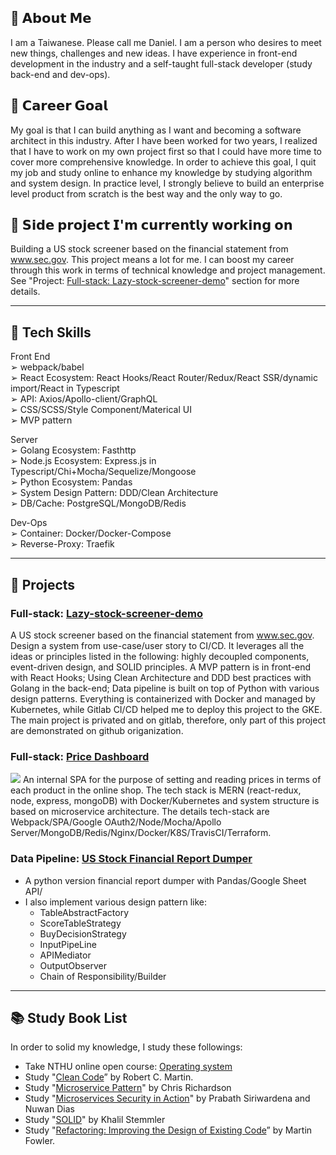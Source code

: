 ## 👋  𝗔𝗯𝗼𝘂𝘁 𝗠𝗲
I am a Taiwanese. Please call me Daniel.
I am a person who desires to meet new things, challenges and new ideas.
I have experience in front-end development in the industry and a self-taught full-stack developer (study back-end and dev-ops). 

## 🤟  𝗖𝗮𝗿𝗲𝗲𝗿 𝗚𝗼𝗮𝗹
My goal is that I can build anything as I want and becoming a software architect in this industry. After I have been worked for two years, I realized that I have to work on my own project first so that I could have more time to cover more comprehensive knowledge. In order to achieve this goal, I quit my job and study online to enhance my knowledge by studying algorithm and system design. In practice level, I strongly believe to build an enterprise level product from scratch is the best way and the only way to go.

## 🔭 𝗦𝗶𝗱𝗲 𝗽𝗿𝗼𝗷𝗲𝗰𝘁 𝗜'𝗺 𝗰𝘂𝗿𝗿𝗲𝗻𝘁𝗹𝘆 𝘄𝗼𝗿𝗸𝗶𝗻𝗴 𝗼𝗻
Building a US stock screener based on the financial statement from www.sec.gov. This project means a lot for me. I can boost my career through this work in terms of technical knowledge and project management. See "Project: [Full-stack: Lazy-stock-screener-demo](#Full-stack:-[Lazy-stock-screener-demo])" section for more details.

<!--
**DanielLin9406/DanielLin9406** is a ✨ _special_ ✨ repository because its `README.md` (this file) appears on your GitHub profile.

Here are some ideas to get you started:

- 🔭 I’m currently working on ...
- 🌱 I’m currently learning ...
- 👯 I’m looking to collaborate on ...
- 🤔 I’m looking for help with ...
- 💬 Ask me about ...
- 📫 How to reach me: ...
- 😄 Pronouns: ...
- ⚡ Fun fact: ...
-->
---
## 🧠  Tech Skills

Front End <br/>
➢ webpack/babel <br/>
➢ React Ecosystem: React Hooks/React Router/Redux/React SSR/dynamic import/React in Typescript <br/>
➢ API: Axios/Apollo-client/GraphQL <br/>
➢ CSS/SCSS/Style Component/Materical UI <br/>
➢ MVP pattern <br/>
 
Server <br/>
➢ Golang Ecosystem: Fasthttp <br/>
➢ Node.js Ecosystem: Express.js in Typescript/Chi+Mocha/Sequelize/Mongoose <br/>
➢ Python Ecosystem: Pandas <br/>
➢ System Design Pattern: DDD/Clean Architecture <br/>
➢ DB/Cache: PostgreSQL/MongoDB/Redis <br/>

Dev-Ops <br/>
➢ Container: Docker/Docker-Compose <br/>
➢ Reverse-Proxy: Traefik <br/>

---

## 📂 Projects
### Full-stack: [Lazy-stock-screener-demo](https://github.com/lazy-stock-screener-demo)
A US stock screener based on the financial statement from www.sec.gov. Design a system from use-case/user story to CI/CD. It leverages all the ideas or principles listed in the following: highly decoupled components, event-driven design, and SOLID principles. A MVP pattern is in front-end with React Hooks; Using Clean Architecture and DDD best practices with Golang in the back-end; Data pipeline is built on top of Python with various design patterns. Everything is containerized with Docker and managed by Kubernetes, while Gitlab CI/CD helped me to deploy this project to the GKE. The main project is privated and on gitlab, therefore, only part of this project are demonstrated on github origanization.

### Full-stack: [Price Dashboard](https://github.com/DanielLin9406/fullstack-priceDashboard)
![](https://camo.githubusercontent.com/7568e4065731762af6316c308f71e03214008b27bd35b20064bc328f17ead31d/68747470733a2f2f692e696d6775722e636f6d2f7241664a4456462e706e67)
An internal SPA for the purpose of setting and reading prices in terms of each product in the online shop. The tech stack is MERN (react-redux, node, express, mongoDB) with Docker/Kubernetes and system structure is based on microservice architecture. The details tech-stack are Webpack/SPA/Google OAuth2/Node/Mocha/Apollo Server/MongoDB/Redis/Nginx/Docker/K8S/TravisCI/Terraform.

### Data Pipeline: [US Stock Financial Report Dumper](https://github.com/DanielLin9406/worker-financialReportScreenr)
* A python version financial report dumper with Pandas/Google Sheet API/
* I also implement various design pattern like: 
  * TableAbstractFactory
  * ScoreTableStrategy
  * BuyDecisionStrategy
  * InputPipeLine
  * APIMediator
  * OutputObserver
  * Chain of Responsibility/Builder

---

## 📚 Study Book List
In order to solid my knowledge, I study these followings:
- Take NTHU online open course: [Operating system](https://www.youtube.com/playlist?list=PLS0SUwlYe8czigQPzgJTH2rJtwm0LXvDX)
- Study "[Clean Code](https://www.amazon.com/gp/product/B001GSTOAM/ref=ppx_yo_dt_b_d_asin_title_o00?ie=UTF8&psc=1)” by Robert C. Martin.
- Study "[Microservice Pattern](https://livebook.manning.com/book/microservices-patterns)" by Chris Richardson
- Study "[Microservices Security in Action](https://livebook.manning.com/book/microservices-security-in-action/appendix-a/136)" by Prabath Siriwardena and Nuwan Dias
- Study "[SOLID](https://solidbook.io/)" by Khalil Stemmler
- Study "[Refactoring: Improving the Design of Existing Code](https://martinfowler.com/books/refactoring.html)” by Martin Fowler.
